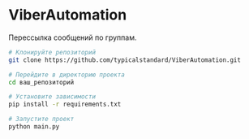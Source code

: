 # ViberAutomation
Перессылка сообщений по группам.

```bash
# Клонируйте репозиторий
git clone https://github.com/typicalstandard/ViberAutomation.git

# Перейдите в директорию проекта
cd ваш_репозиторий

# Установите зависимости
pip install -r requirements.txt

# Запустите проект
python main.py
